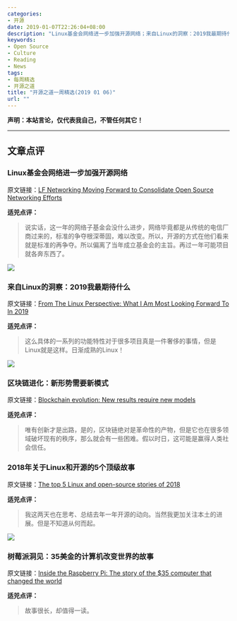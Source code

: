 ```yaml
---
categories:
- 开源
date: 2019-01-07T22:26:04+08:00
description: "Linux基金会网络进一步加强开源网络；来自Linux的洞察：2019我最期待什么；区块链进化：新形势需要新模式；2018年关于Linux和开源的5个顶级故事；树莓派洞见：35美金的计算机改变世界的故事"
keywords:
- Open Source
- Culture
- Reading
- News
tags:
- 每周精选
- 开源之道
title: "开源之道一周精选(2019 01 06)"
url: ""
---
```

**声明：本站言论，仅代表我自己，不管任何其它！**

---

## 文章点评

### Linux基金会网络进一步加强开源网络

原文链接：[LF Networking Moving Forward to Consolidate Open Source Networking Efforts](http://www.enterprisenetworkingplanet.com/netsysm/lf-networking-moving-forward-to-consolidate-open-source-networking-efforts.html)

**适兕点评：**

> 说实话，这一年的网络子基金会没什么进步，网络毕竟都是从传统的电信厂商过来的，标准的争夺根深蒂固，难以改变。所以，开源的方式在他们看来就是标准的再争夺。所以偏离了当年成立基金会的主旨。再过一年可能项目就各奔东西了。

![](https://www.phoronix.com/assets/categories/linuxkernel.jpg)

### 来自Linux的洞察：2019我最期待什么

原文链接：[From The Linux Perspective: What I Am Most Looking Forward To In 2019](https://www.phoronix.com/scan.php?page=news_item&px=Linux-Looking-Forward-To-2019)

**适兕点评：**

> 这么具体的一系列的功能特性对于很多项目真是一件奢侈的事情，但是Linux就是这样。日渐成熟的Linux！

![](https://jaxenter.com/wp-content/uploads/2019/01/shutterstock_264117569.jpg)

### 区块链进化：新形势需要新模式

原文链接：[Blockchain evolution: New results require new models](https://jaxenter.com/blockchain-evolution-153404.html)

**适兕点评：**

> 唯有创新才是出路，是的，区块链绝对是革命性的产物，但是它也在很多领域破坏现有的秩序，那么就会有一些困难。假以时日，这可能是赢得人类社会信任。

### 2018年关于Linux和开源的5个顶级故事

原文链接：[The top 5 Linux and open-source stories of 2018](https://www.zdnet.com/article/the-top-5-linux-and-open-source-stories-of-2018/)

**适兕点评：**

> 我这两天也在思考、总结去年一年开源的动向。当然我更加关注本土的进展。但是不知道从何而起。

![](https://tr1.cbsistatic.com/hub/i/r/2018/12/10/a708c125-010e-47e9-9923-30f9b55c07c4/resize/770x/5f3abbfffdffc7ef3a4ba7832251ae2a/raspberypialpha.jpg)

### 树莓派洞见：35美金的计算机改变世界的故事

原文链接：[Inside the Raspberry Pi: The story of the $35 computer that changed the world](https://www.techrepublic.com/article/inside-the-raspberry-pi-the-story-of-the-35-computer-that-changed-the-world/)

**适兕点评：**

> 故事很长，却值得一读。
